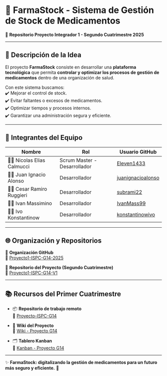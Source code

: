 # 💊 FarmaStock - Sistema de Gestión de Stock de Medicamentos  

📌 **Repositorio Proyecto Integrador 1 - Segundo Cuatrimestre 2025**  

---

## 📝 Descripción de la Idea  
El proyecto **FarmaStock** consiste en desarrollar una **plataforma tecnológica** que permita **controlar y optimizar los procesos de gestión de medicamentos** dentro de una organización de salud.  

Con este sistema buscamos:  
✔️ Mejorar el control de stock.  
✔️ Evitar faltantes o excesos de medicamentos.  
✔️ Optimizar tiempos y procesos internos.  
✔️ Garantizar una administración segura y eficiente.  

---

## 👥 Integrantes del Equipo  

| Nombre | Rol | Usuario GitHub |
|--------|------|----------------|
| 🧑‍💻 Nicolas Elias Calmucci | Scrum Master - Desarrollador | [Eleven1433](https://github.com/Eleven1433) |
| 👨‍💻 Juan Ignacio Alonso | Desarrollador | [juanignacioalonso](https://github.com/juanignacioalonso) |
| 👨‍💻 Cesar Ramiro Ruggieri | Desarrollador | [subrami22](https://github.com/subrami22) |
| 👨‍💻 Ivan Massimino | Desarrollador | [IvanMass99](https://github.com/IvanMass99) |
| 👨‍💻 Ivo Konstantinow | Desarrollador | [konstantinowivo](https://github.com/konstantinowivo) |

---

## 🌐 Organización y Repositorios  

📂 **Organización GitHub**  
🔗 [Proyecto1-ISPC-G14-2025](https://github.com/Proyecto1-ISPC-G14-2025)  

📂 **Repositorio del Proyecto (Segundo Cuatrimestre)**  
🔗 [Proyecto1-ISPC-G14-V1](https://github.com/Proyecto1-ISPC-G14-2025/Proyecto1-ISPC-G14-V1)  

---

## 📚 Recursos del Primer Cuatrimestre  

- 📦 **Repositorio de trabajo remoto**  
  🔗 [Proyecto-ISPC-G14](https://github.com/Eleven1433/Proyecto-ISPC-G14.git)  

- 📖 **Wiki del Proyecto**  
  🔗 [Wiki - Proyecto G14](https://github.com/Eleven1433/Proyecto-ISPC-G14/wiki)  

- 🗂️ **Tablero Kanban**  
  🔗 [Kanban - Proyecto G14](https://github.com/users/Eleven1433/projects/1)  

---

✨ **FarmaStock: digitalizando la gestión de medicamentos para un futuro más seguro y eficiente.** 🚀  
